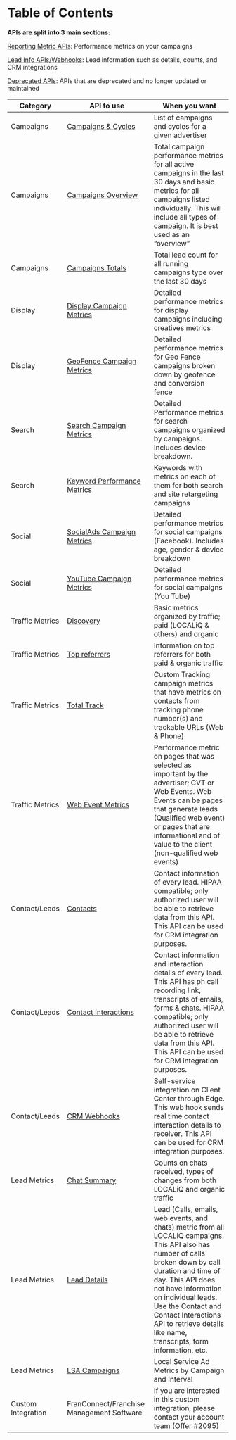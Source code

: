 # Table of Contents

**APIs are split into 3 main sections:**

[Reporting Metric APIs](#reporting_metric_apis): Performance metrics on your campaigns

[Lead Info APIs/Webhooks](#lead_info_apis_webhooks): Lead information such as details, counts, and CRM integrations

[Deprecated APIs](#deprecated_apis): APIs that are deprecated and no longer updated or maintained

|Category|API to use|When you want|
|---|---|---|
|Campaigns|[Campaigns & Cycles](#campaigns_and_cycles)|List of campaigns and cycles for a given advertiser|
|Campaigns|[Campaigns Overview](#campaigns_overview)|Total campaign performance metrics for all active campaigns in the last 30 days and basic metrics for all campaigns listed individually. This will include all types of campaign. It is best used as an “overview”|
|Campaigns|[Campaigns Totals](#campaigns_totals)|Total lead count for all running campaigns type over the last 30 days|
|Display|[Display Campaign Metrics](#unified_display)|Detailed performance metrics for display campaigns including creatives metrics|
|Display|[GeoFence Campaign Metrics](#geofence_campaign_metrics)|Detailed performance metrics for Geo Fence campaigns broken down by geofence and conversion fence|
|Search|[Search Campaign Metrics](#search_campaign_metrics)|Detailed Performance metrics for search campaigns organized by campaigns.  Includes device breakdown.|
|Search|[Keyword Performance Metrics](#keyword_performance_metrics)|Keywords with metrics on each of them for both search and site retargeting campaigns|
|Social|[SocialAds Campaign Metrics](#socialads_campaign_metrics)|Detailed performance metrics for social campaigns (Facebook). Includes age, gender & device breakdown|
|Social|[YouTube Campaign Metrics](#youtube_campaign_metrics)|Detailed performance metrics for social campaigns (You Tube)|
|Traffic Metrics|[Discovery](#discovery)|Basic metrics organized by traffic; paid (LOCALiQ & others) and organic|
|Traffic Metrics|[Top referrers](#top_referrers)|Information on top referrers for both paid & organic traffic|
|Traffic Metrics|[Total Track](#total_track)|Custom Tracking campaign metrics that have metrics on contacts from tracking phone number(s) and trackable URLs (Web & Phone)|
|Traffic Metrics|[Web Event Metrics](#web_event_metrics)|Performance metric on pages that was selected as important by the advertiser; CVT or Web Events. Web Events can be pages that generate leads (Qualified web event) or pages that are informational and of value to the client (non-qualified web events)|
|Contact/Leads|[Contacts](#contacts)|Contact information of every lead. HIPAA compatible; only authorized user will be able to retrieve data from this API. This API can be used for CRM integration purposes.|
|Contact/Leads|[Contact Interactions](#contact_interactions)|Contact information and interaction details of every lead. This API has ph call recording link, transcripts of emails, forms & chats. HIPAA compatible; only authorized user will be able to retrieve data from this API. This API can be used for CRM integration purposes.|
|Contact/Leads|[CRM Webhooks](#crm_webhooks)|Self-service integration on Client Center through Edge. This web hook sends real time contact interaction details to receiver. This API can be used for CRM integration purposes.|
|Lead Metrics|[Chat Summary](#chat_summary)|Counts on chats received, types of changes from both LOCALiQ and organic traffic|
|Lead Metrics|[Lead Details](#lead_details)|Lead (Calls, emails, web events, and chats) metric from all LOCALiQ campaigns. This API also has number of calls broken down by call duration and time of day. This API does not have information on individual leads. Use the Contact and Contact Interactions API to retrieve details like name, transcripts, form information, etc.|
|Lead Metrics|[LSA Campaigns](#lsa_campaigns)|Local Service Ad Metrics by Campaign and Interval|
|Custom Integration|FranConnect/Franchise Management Software |If you are interested in this custom integration, please contact your account team (Offer #2095)|

